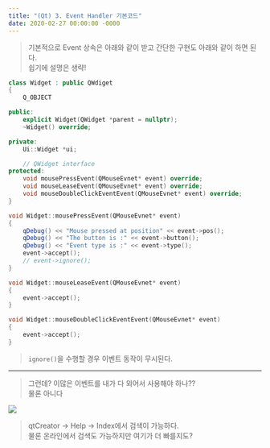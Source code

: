 ```yaml
---
title: "(Qt) 3. Event Handler 기본코드"
date: 2020-02-27 00:00:00 -0000
---
```


> 기본적으로 Event 상속은 아래와 같이 받고 간단한 구현도 아래와 같이 하면 된다.<br>
> 쉽기에 설명은 생략!

```cpp
class Widget : public QWdiget
{
    Q_OBJECT

public:
    explicit Widget(QWidget *parent = nullptr);
    ~Widget() override;

private:
    Ui::Widget *ui;

    // QWidget interface
protected:
    void mousePressEvent(QMouseEvnet* event) override;
    void mouseLeaseEvent(QMouseEvnet* event) override;
    void mouseDoubleClickEventEvent(QMouseEvnet* event) override;
}
```

```cpp
void Widget::mousePressEvent(QMouseEvnet* event)
{
    qDebug() << "Mouse pressed at position" << event->pos();
    qDebug() << "The button is :" << event->button();
    qDebug() << "Event type is :" << event->type();
    event->accept();
    // event->ignore();
}

void Widget::mouseLeaseEvent(QMouseEvnet* event)
{
    event->accept();
}

void Widget::mouseDoubleClickEventEvent(QMouseEvnet* event)
{
    event->accept();
}
```

> `ignore()`을 수행할 경우 이벤트 동작이 무시된다.

---

> 그런데? 이많은 이벤트를 내가 다 외어서 사용해야 하나??<br>
> 물론 아니다<br>

![](/file/image/qt-gdi-s2-3-image-1.png)

> qtCreator -> Help -> Index에서 검색이 가능하다.<br>
> 물론 온라인에서 검색도 가능하지만 여기가 더 빠를지도?